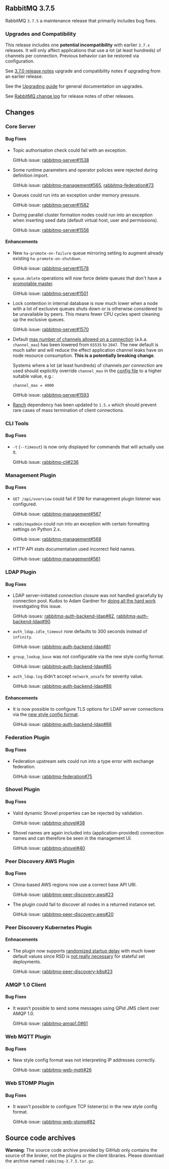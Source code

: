 ## RabbitMQ 3.7.5

RabbitMQ `3.7.5` a maintenance release that primarily includes bug fixes.

### Upgrades and Compatibility

This release includes one **potential incompatibility** with earlier `3.7.x` releases. It will only affect applications that use a lot (at least hundreds) of channels per connection. Previous behavior can be restored via configuration.

See [3.7.0 release notes](https://github.com/rabbitmq/rabbitmq-server/releases/tag/v3.7.0) upgrade and compatibility notes if upgrading from an earlier release.

See the [Upgrading guide](https://www.rabbitmq.com/upgrade.html) for general documentation on upgrades.

See [RabbitMQ change log](https://www.rabbitmq.com/changelog.html) for release notes of other releases.


## Changes

### Core Server

#### Bug Fixes

 * Topic authorisation check could fail with an exception.
 
   GitHub issue: [rabbitmq-server#1538](https://github.com/rabbitmq/rabbitmq-server/issues/1538)

 * Some runtime parameters and operator policies were rejected during definition import.
 
   GitHub issue: [rabbitmq-management#565](https://github.com/rabbitmq/rabbitmq-management/issues/565), [rabbitmq-federation#73](https://github.com/rabbitmq/rabbitmq-federation/issues/73)

 * Queues could run into an exception under memory pressure.
 
   GitHub issue: [rabbitmq-server#1582](https://github.com/rabbitmq/rabbitmq-server/issues/1582)

 * During parallel cluster formation nodes could run into an exception when inserting seed data
   (default virtual host, user and permissions).

   GitHub issue: [rabbitmq-server#1556](https://github.com/rabbitmq/rabbitmq-server/pull/1556)

#### Enhancements

 * New `ha-promote-on-failure` queue mirroring setting to augment already existing `ha-promote-on-shutdown`.
 
   GitHub issue: [rabbitmq-server#1578](https://github.com/rabbitmq/rabbitmq-server/pull/1578)

 * `queue.delete` operations will now force delete queues that don't have a [promotable
   master](https://www.rabbitmq.com/ha.html#unsynchronised-mirrors).
   
   GitHub issue: [rabbitmq-server#1501](https://github.com/rabbitmq/rabbitmq-server/issues/1501)

 * Lock contention in internal database is now much lower when a node with a lot of exclusive queues
   shuts down or is otherwise considered to be unavailable by peers. This means fewer CPU cycles
   spent cleaning up the exclusive queues.
   
   GitHub issue: [rabbitmq-server#1570](https://github.com/rabbitmq/rabbitmq-server/pull/1570)

 * Default [max number of channels allowed on a connection](https://www.rabbitmq.com/networking.html#tuning-for-large-number-of-connections-channel-max) (a.k.a. `channel_max`) has been lowered from `65535` to `2047`.
   The new default is much safer and will reduce the effect application channel leaks have on node resource consumption. **This is a potentially breaking change**.
   
   Systems where a lot (at least hundreds) of channels *per connection* are used should explicitly override `channel_max` in the [config file](https://www.rabbitmq.com/configure.html) to a higher suitable value, e.g.:
   
   ```
   channel_max = 4000
   ```
   
   GitHub issue: [rabbitmq-server#1593](https://github.com/rabbitmq/rabbitmq-server/issues/1593)

  * [Ranch](https://github.com/ninenines/ranch) dependency has been updated to `1.5.x` which should prevent rare cases of mass termination of client connections.


### CLI Tools

#### Bug Fixes

 * `-t` (`--timeout`) is now only displayed for commands that will actually use it.
 
   GitHub issue: [rabbitmq-cli#236](https://github.com/rabbitmq/rabbitmq-cli/issues/236)


### Management Plugin

#### Bug Fixes

  * `GET /api/overview` could fail if SNI for management plugin listener was configured.
  
    GitHub issue: [rabbitmq-management#567](https://github.com/rabbitmq/rabbitmq-management/issues/567)

 * `rabbitmqadmin` could run into an exception with certain formatting settings on Python 2.x.
 
    GitHub issue: [rabbitmq-management#568](https://github.com/rabbitmq/rabbitmq-management/issues/568)

  * HTTP API stats documentation used incorrect field names.
  
    GitHub issue: [rabbitmq-management#561](https://github.com/rabbitmq/rabbitmq-management/pull/561)


### LDAP Plugin

#### Bug Fixes

 * LDAP server-initiated connection closure was not handled gracefully by connection pool.
   Kudos to Adam Gardner for [doing all the hard work](https://groups.google.com/forum/#!topic/rabbitmq-users/4Gva3h-yJzM) investigating this issue.
 
   GitHub issues: [rabbitmq-auth-backend-ldap#82](https://github.com/rabbitmq/rabbitmq-auth-backend-ldap/issues/82), [rabbitmq-auth-backend-ldap#90](https://github.com/rabbitmq/rabbitmq-auth-backend-ldap/issues/90)

 * `auth_ldap.idle_timeout` now defaults to 300 seconds instead of `infinity`.
 
   GitHub issue: [rabbitmq-auth-backend-ldap#81](https://github.com/rabbitmq/rabbitmq-auth-backend-ldap/issues/81)

 * `group_lookup_base` was not configurable via the new style config format.
 
   GitHub issue: [rabbitmq-auth-backend-ldap#85](https://github.com/rabbitmq/rabbitmq-auth-backend-ldap/issues/85)

 * `auth_ldap.log` didn't accept `network_unsafe` for severity value.

   GitHub issue: [rabbitmq-auth-backend-ldap#86](https://github.com/rabbitmq/rabbitmq-auth-backend-ldap/issues/86)

#### Enhancements

 * It is now possible to configure TLS options for LDAP server connections via the [new style config format](https://www.rabbitmq.com/configure.html).
 
   GitHub issue: [rabbitmq-auth-backend-ldap#88](https://github.com/rabbitmq/rabbitmq-auth-backend-ldap/issues/88)


### Federation Plugin

#### Bug Fixes

  * Federation upstream sets could run into a type error with exchange federation.
  
    GitHub issue: [rabbitmq-federation#75](https://github.com/rabbitmq/rabbitmq-federation/issues/75)


### Shovel Plugin

#### Bug Fixes

  * Valid dynamic Shovel properties can be rejected by validation.

    GitHub issue: [rabbitmq-shovel#38](https://github.com/rabbitmq/rabbitmq-shovel/issues/38)

 * Shovel names are again included into (application-provided) connection names and can therefore
   be seen in the management UI.
   
   GitHub issue: [rabbitmq-shovel#40](https://github.com/rabbitmq/rabbitmq-shovel/issues/40)


### Peer Discovery AWS Plugin

#### Bug Fixes

  * China-based AWS regions now use a correct base API URI.
  
    GitHub issue: [rabbitmq-peer-discovery-aws#23](https://github.com/rabbitmq/rabbitmq-peer-discovery-aws/issues/23)

  * The plugin could fail to discover all nodes in a returned instance set.
  
    GitHub issue: [rabbitmq-peer-discovery-aws#20](https://github.com/rabbitmq/rabbitmq-peer-discovery-aws/issues/20)


### Peer Discovery Kubernetes Plugin

#### Enhnacements

  * The plugin now supports [randomized startup delay](https://www.rabbitmq.com/cluster-formation.html#initial-formation-race-condition) with much lower default values
    since RSD is [not really necessary](https://www.rabbitmq.com/cluster-formation.html#peer-discovery-k8s) for stateful set deployments.
    
    GitHub issue: [rabbitmq-peer-discovery-k8s#23](https://github.com/rabbitmq/rabbitmq-peer-discovery-k8s/issues/23)


### AMQP 1.0 Client

#### Bug Fixes

  * It wasn't possible to send some messages using QPid JMS client over AMQP 1.0.
  
    GitHub issue: [rabbitmq-amqp1.0#61](https://github.com/rabbitmq/rabbitmq-amqp1.0/issues/61)


### Web MQTT Plugin

#### Bug Fixes

  * New style config format was not interpreting IP addresses correctly.
  
    GitHub issue: [rabbitmq-web-mqtt#26](https://github.com/rabbitmq/rabbitmq-web-mqtt/issues/26)


### Web STOMP Plugin

#### Bug Fixes

  * It wasn't possible to configure TCP listener(s) in the new style config format.
  
    GitHub issue: [rabbitmq-web-stomp#82](https://github.com/rabbitmq/rabbitmq-web-stomp/issues/82)



## Source code archives

**Warning**: The source code archive provided by GitHub only contains the source of the broker,
not the plugins or the client libraries. Please download the archive named `rabbitmq-3.7.5.tar.gz`.
